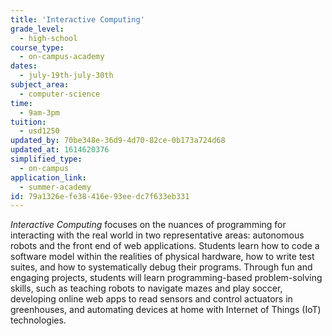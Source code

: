```yaml
---
title: 'Interactive Computing'
grade_level:
  - high-school
course_type:
  - on-campus-academy
dates:
  - july-19th-july-30th
subject_area:
  - computer-science
time:
  - 9am-3pm
tuition:
  - usd1250
updated_by: 70be348e-36d9-4d70-82ce-0b173a724d68
updated_at: 1614620376
simplified_type:
  - on-campus
application_link:
  - summer-academy
id: 79a1326e-fe38-416e-93ee-dc7f633eb331
---
```

<i>Interactive Computing</i> focuses on the nuances of programming for interacting with the real world in two representative areas: autonomous robots and the front end of web applications. Students learn how to code a software model within the realities of physical hardware, how to write test suites, and how to systematically debug their programs. Through fun and engaging projects, students will learn programming-based problem-solving skills, such as teaching robots to navigate mazes and play soccer, developing online web apps to read sensors and control actuators in greenhouses, and automating devices at home with Internet of Things (IoT)
technologies.